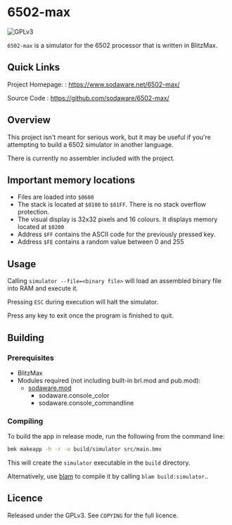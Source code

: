 # 6502-max

![GPLv3](https://img.shields.io/github/license/Sodaware/6502-max.svg)

`6502-max` is a simulator for the 6502 processor that is written in BlitzMax.


## Quick Links

Project Homepage:
: https://www.sodaware.net/6502-max/

Source Code
: https://github.com/sodaware/6502-max/


## Overview

This project isn't meant for serious work, but it may be useful if you're
attempting to build a 6502 simulator in another language.

There is currently no assembler included with the project.


## Important memory locations

  - Files are loaded into `$0600`
  - The stack is located at `$0100` to `$01FF`. There is no stack overflow
    protection.
  - The visual display is 32x32 pixels and 16 colours. It displays memory
    located at `$0200`
  - Address `$FF` contains the ASCII code for the previously pressed key.
  - Address `$FE` contains a random value between 0 and 255


## Usage

Calling `simulator --file=<binary file>` will load an assembled binary file into
RAM and execute it.

Pressing `ESC` during execution will halt the simulator. 

Press any key to exit once the program is finished to quit.


## Building

### Prerequisites

  - BlitzMax
  - Modules required (not including built-in brl.mod and pub.mod):
    - [sodaware.mod](https://github.com/sodaware/sodaware.mod)
      - sodaware.console\_color
      - sodaware.console\_commandline

### Compiling

To build the app in release mode, run the following from the command line:

```bash
bmk makeapp -h -r -o build/simulator src/main.bmx
```

This will create the `simulator` executable in the `build` directory.

Alternatively, use [blam](https://www.sodaware.net/blam/) to compile it by
calling `blam build:simulator`..


## Licence

Released under the GPLv3. See `COPYING` for the full licence.
